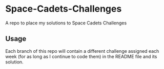 # Space-Cadets-Challenges
A repo to place my solutions to Space Cadets Challenges
## Usage
Each branch of this repo will contain a different challenge assigned each week (for as long as I continue to code them) in the README file and its solution.
